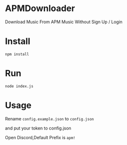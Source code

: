 # APMDownloader 
Download Music From APM Music Without Sign Up / Login
# Install
`npm install`
# Run
`node index.js`
# Usage
Rename `config.example.json` to `config.json`

and put your token to config.json

Open Discord,Default Prefix is `apm!`

